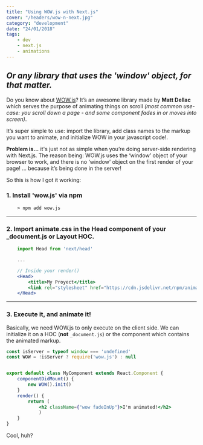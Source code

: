 ```yaml
---
title: "Using WOW.js with Next.js"
cover: "/headers/wow-n-next.jpg"
category: "development"
date: "24/01/2018"
tags:
    - dev
    - next.js
    - animations
---
```

## _Or any library that uses the 'window' object, for that matter._  

Do you know about [WOW.js](http://mynameismatthieu.com/WOW/)? It’s an awesome library made by __Matt Dellac__ which serves the purpose of animating things on scroll _(most common use-case: you scroll down a page - and some component fades in or moves into screen)_.  
  
It’s super simple to use: import the library, add class names to the markup you want to animate, and initialize WOW in your javascript code!.  

**Problem is...** it's just not as simple when you’re doing server-side rendering with Next.js. The reason being: WOW.js uses the ‘window’ object of your browser to work, and there is no ‘window’ object on the first render of your page! ... because it’s being done in the server! 
  
So this is how I got it working:  
  
### 1. Install 'wow.js' via npm  
```
    > npm add wow.js
```  
  
  ---  
  

### 2. Import animate.css in the Head component of your _document.js or Layout HOC.

```jsx
    import Head from 'next/head'

    ...

    // Inside your render()
    <Head>
        <title>My Proyect</title>
        <link rel="stylesheet" href="https://cdn.jsdelivr.net/npm/animate.css@3.5.2/animate.min.css"/>
    </Head>
```
  
  ---  
  

### 3. Execute it, and animate it!

Basically, we need WOW.js to only execute on the client side. 
We can initialize it on a HOC (__not__ `_document.js`) or the component which contains the animated markup.

```jsx
const isServer = typeof window === 'undefined'
const WOW = !isServer ? require('wow.js') : null


export default class MyComponent extends React.Component {
    componentDidMount() {
        new WOW().init()
    }
    render() {
        return (
            <h2 className={"wow fadeInUp"}>I'm animated!</h2>
            )
    }
}
```

Cool, huh?